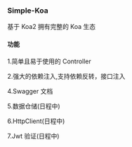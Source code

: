 ### Simple-Koa

基于 Koa2 拥有完整的 Koa 生态

#### 功能

1.简单且易于使用的 Controller

2.强大的依赖注入,支持依赖反转，接口注入

4.Swagger 文档

5.数据仓储(日程中)

6.HttpClient(日程中)

7.Jwt 验证(日程中)
